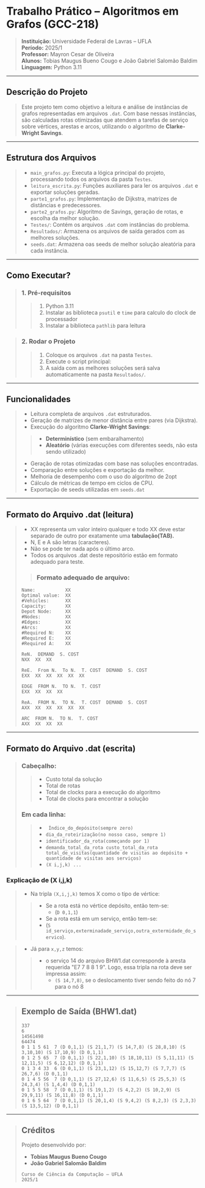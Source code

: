 # Trabalho Prático – Algoritmos em Grafos (GCC-218)

> **Instituição:** Universidade Federal de Lavras – UFLA  
> **Período:** 2025/1  
> **Professor:** Mayron Cesar de Oliveira  
> **Alunos:** Tobias Maugus Bueno Cougo e João Gabriel Salomão Baldim  
> **Linguagem:** Python 3.11  

---

## Descrição do Projeto

> Este projeto tem como objetivo a leitura e análise de instâncias de grafos representadas em arquivos `.dat`. Com base nessas instâncias, são calculadas rotas otimizadas que atendem a tarefas de serviço sobre vértices, arestas e arcos, utilizando o algoritmo de **Clarke-Wright Savings**.

---

##  Estrutura dos Arquivos

> - `main_grafos.py`: Executa a lógica principal do projeto, processando todos os arquivos da pasta `Testes`.
> - `leitura_escrita.py`: Funções auxiliares para ler os arquivos `.dat` e exportar soluções geradas.
> - `parte1_grafos.py`: Implementação de Dijkstra, matrizes de distâncias e predecessores.
> - `parte2_grafos.py`: Algoritmo de Savings, geração de rotas, e escolha da melhor solução.
> - `Testes/`: Contém os arquivos `.dat` com instâncias do problema.
> - `Resultados/`: Armazena os arquivos de saída gerados com as melhores soluções.
> - `seeds.dat`: Armazena oas seeds de melhor solução aleatória para cada instância.

---

## Como Executar?

> ### 1. Pré-requisitos
>>1. Python 3.11
>>2. Instalar as biblioteca `psutil` e `time` para calculo do clock de processador
>>3. Instalar a biblioteca `pathlib` para leitura

> ### 2. Rodar o Projeto
>>1. Coloque os arquivos `.dat` na pasta `Testes`.
>>2. Execute o script principal:
>>3. A saída com as melhores soluções será salva automaticamente na pasta `Resultados/`.
---

## Funcionalidades

>- Leitura completa de arquivos `.dat` estruturados.
>- Geração de matrizes de menor distância entre pares (via Dijkstra).
>- Execução do algoritmo **Clarke-Wright Savings**:
  >>- **Determinístico** (sem embaralhamento)
  >>- **Aleatório** (várias execuções com diferentes seeds, não esta sendo utilizado)
>- Geração de rotas otimizadas com base nas soluções encontradas.
>- Comparação entre soluções e exportação da melhor.
>- Melhoria de desempenho com o uso do algoritmo de 2opt
>- Cálculo de métricas de tempo em ciclos de CPU.
>- Exportação de seeds utilizadas em `seeds.dat`
---

## Formato do Arquivo .dat (leitura)
>- XX representa um valor inteiro qualquer e todo XX deve estar separado de outro por exatamente uma **tabulação(TAB).**  
>- N, E e A são letras (caracteres).  
>- Não se pode ter nada após o último arco.  
>- Todos os arquivos .dat deste repositório estão em formato adequado para teste.  
>>### Formato adequado de arquivo:
>```
>Name:           XX  
>Optimal value:  XX  
>#Vehicles:      XX  
>Capacity:       XX  
>Depot Node:     XX  
>#Nodes:         XX  
>#Edges:         XX  
>#Arcs:          XX  
>#Required N:    XX  
>#Required E:    XX  
>#Required A:    XX 
>
>ReN.  DEMAND  S. COST  
>NXX  XX  XX  
>
>ReE.  From N.  To N.  T. COST  DEMAND  S. COST  
>EXX  XX  XX  XX  XX  XX  
>
>EDGE  FROM N.  TO N.  T. COST  
>EXX  XX  XX  XX  
>
>ReA.  FROM N.  TO N.  T. COST  DEMAND  S. COST  
>AXX  XX  XX  XX  XX  XX  
>
>ARC  FROM N.  TO N.  T. COST  
>AXX  XX  XX  XX  

---

## Formato do Arquivo .dat (escrita)

> ### Cabeçalho:
>>- Custo total da solução
>>- Total de rotas
>>- Total de clocks para a execução do algoritmo
>>- Total de clocks para encontrar a solução
>### Em cada linha:
 >>- ` Índice_do_depósito(sempre zero)`
 >>- `dia_da_roteirização(no nosso caso, sempre 1)`
 >>- `identificador_da_rota(começando por 1)`
 >>- `demanda_total_da_rota custo_total_da_rota total_de_visitas(quantidade de visitas ao depósito + quantidade de visitas aos serviços)`
 >>- `(X i,j,k) ...`

### Explicação de (X i,j,k) 
>-  Na tripla `(X,i,j,k)` temos X como o tipo de vértice:
>>    - Se a rota está no vértice depósito, então tem-se:
>>         - (`D 0,1,1`)
>>- Se a rota está em um serviço, então tem-se:
>>  - (`S id_serviço,exterminadade_serviço,outra_extermidade_do_servico`).


> - Já para  `x,y,z` temos:
>>  - o serviço 14 do arquivo BHW1.dat corresponde à aresta requerida "E7	7	8	8	1	9". Logo, essa tripla na rota deve ser impressa assim:
>>    - ```(S 14,7,8)```, se o deslocamento tiver sendo feito do nó 7 para o nó 8

---

>## Exemplo de Saída (BHW1.dat)
>```
>337
>6
>14561498
>64474
>0 1 1 5 61  7 (D 0,1,1) (S 21,1,7) (S 14,7,8) (S 28,8,10) (S 3,10,10) (S 17,10,9) (D 0,1,1)
>0 1 2 5 65  7 (D 0,1,1) (S 22,1,10) (S 18,10,11) (S 5,11,11) (S 12,11,5) (S 6,12,12) (D 0,1,1)
>0 1 3 4 33  6 (D 0,1,1) (S 23,1,12) (S 15,12,7) (S 7,7,7) (S 26,7,6) (D 0,1,1)
>0 1 4 5 56  7 (D 0,1,1) (S 27,12,6) (S 11,6,5) (S 25,5,3) (S 24,3,4) (S 1,4,4) (D 0,1,1)
>0 1 5 5 58  7 (D 0,1,1) (S 19,1,2) (S 4,2,2) (S 10,2,9) (S 29,9,11) (S 16,11,8) (D 0,1,1)
>0 1 6 5 64  7 (D 0,1,1) (S 20,1,4) (S 9,4,2) (S 8,2,3) (S 2,3,3) (S 13,5,12) (D 0,1,1)


---

>## Créditos
>
>Projeto desenvolvido por:
>
>- **Tobias Maugus Bueno Cougo**
>- **João Gabriel Salomão Baldim**
>```
>Curso de Ciência da Computação – UFLA  
>2025/1

